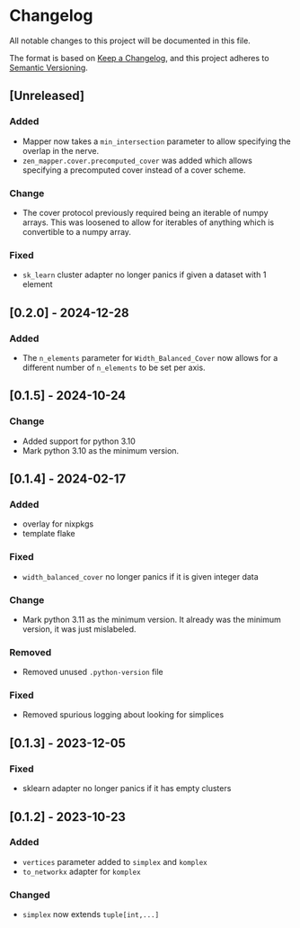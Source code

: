 # Changelog

All notable changes to this project will be documented in this file.

The format is based on [Keep a Changelog](https://keepachangelog.com/en/1.0.0/),
and this project adheres to [Semantic Versioning](https://semver.org/spec/v2.0.0.html).

## [Unreleased]

### Added

- Mapper now takes a `min_intersection` parameter to allow specifying the
  overlap in the nerve.
- `zen_mapper.cover.precomputed_cover` was added which allows specifying a
  precomputed cover instead of a cover scheme.

### Change

- The cover protocol previously required being an iterable of numpy arrays.
  This was loosened to allow for iterables of anything which is convertible to
  a numpy array.

### Fixed

- `sk_learn` cluster adapter no longer panics if given a dataset with 1 element

## [0.2.0] - 2024-12-28

### Added

- The `n_elements` parameter for `Width_Balanced_Cover` now allows for a
  different number of `n_elements` to be set per axis.

## [0.1.5] - 2024-10-24

### Change

- Added support for python 3.10
- Mark python 3.10 as the minimum version.

## [0.1.4] - 2024-02-17

### Added

- overlay for nixpkgs
- template flake

### Fixed

- `width_balanced_cover` no longer panics if it is given integer data

### Change

- Mark python 3.11 as the minimum version. It already was the minimum version, it was just mislabeled.

### Removed

- Removed unused `.python-version` file

### Fixed

- Removed spurious logging about looking for simplices

## [0.1.3] - 2023-12-05

### Fixed

- sklearn adapter no longer panics if it has empty clusters

## [0.1.2] - 2023-10-23

### Added

- `vertices` parameter added to `simplex` and `komplex`
- `to_networkx` adapter for `komplex`

### Changed

- `simplex` now extends `tuple[int,...]`

